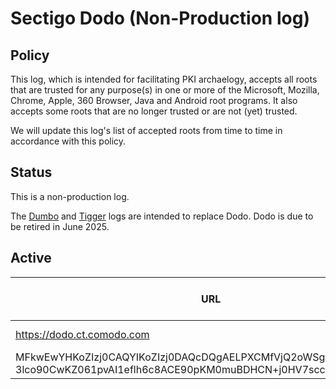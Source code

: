 # Sectigo Dodo (Non-Production log)

## Policy

This log, which is intended for facilitating PKI archaelogy, accepts all roots that are trusted for any purpose(s) in one or more of the Microsoft, Mozilla, Chrome, Apple, 360 Browser, Java and Android root programs. It also accepts some roots that are no longer trusted or are not (yet) trusted.

We will update this log's list of accepted roots from time to time in accordance with this policy.

## Status

This is a non-production log.

The [Dumbo](crt/dumbo) and [Tigger](crt/tigger) logs are intended to replace Dodo. Dodo is due to be retired in June 2025.

## Active

| URL | Expiry Range | Public Key (base64) |
|-----|--------------|---------------------|
| https://dodo.ct.comodo.com | Not applicable | `
MFkwEwYHKoZIzj0CAQYIKoZIzj0DAQcDQgAELPXCMfVjQ2oWSgrewu4fIW4Sfh<br>3lco90CwKZ061pvAI1eflh6c8ACE90pKM0muBDHCN+j0HV7scco4KKQPqq4A==` |
